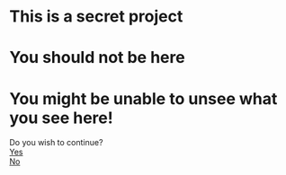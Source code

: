 # This is a secret project  
   
# You should not be here  
  
# You might be unable to unsee what you see here!
  
Do you wish to continue?  
[Yes](secret)  
[No](https://github.com)  